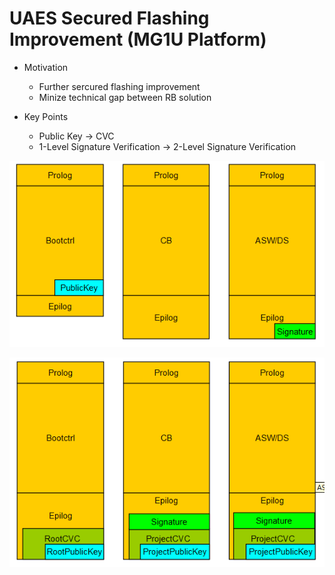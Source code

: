 # UAES Secured Flashing Improvement \(MG1U Platform\)

* Motivation

  * Further sercured flashing improvement 
  * Minize technical gap between RB solution

* Key Points

  * Public Key -&gt; CVC
  * 1-Level Signature Verification -&gt; 2-Level Signature Verification

![](/assets/old_static.png)





![](/assets/new_static.png)


